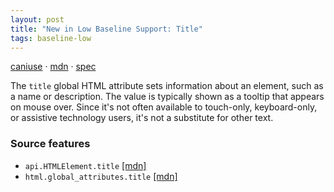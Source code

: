 ```yaml
---
layout: post
title: "New in Low Baseline Support: Title"
tags: baseline-low
---
```


[caniuse](https://caniuse.com/?search=title-attr) · [mdn](https://developer.mozilla.org/en-US/search?q=Title) · [spec](https://html.spec.whatwg.org/multipage/dom.html#attr-title)

The `title` global HTML attribute sets information about an element, such as a name or description. The value is typically shown as a tooltip that appears on mouse over. Since it's not often available to touch-only, keyboard-only, or assistive technology users, it's not a substitute for other text.

### Source features

- ``api.HTMLElement.title`` [[mdn]](https://developer.mozilla.org/en-US/search?q=api.HTMLElement.title)
- ``html.global_attributes.title`` [[mdn]](https://developer.mozilla.org/en-US/search?q=html.global_attributes.title)
